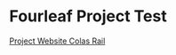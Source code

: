 # Fourleaf Project Test

[Project Website Colas Rail](https://humbertoragazzini.github.io/fourleaf-project/)
